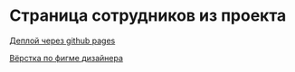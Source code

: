 # Страница сотрудников из проекта

[Деплой через github pages](https://danrayss.github.io/employees_page/) <br>

[Вёрстка по фигме дизайнера](https://www.figma.com/file/Kjooa95VD919LN94GU3nPG/PersonnelManagement?type=design&node-id=37-2820&t=txGmKsz9sNMWOD2p-4)

